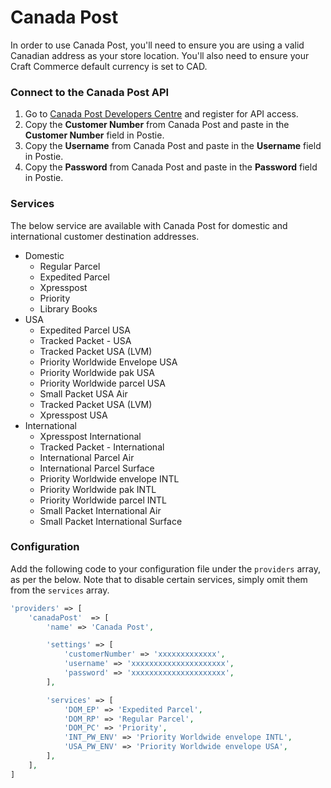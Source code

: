 # Canada Post
In order to use Canada Post, you'll need to ensure you are using a valid Canadian address as your store location. You'll also need to ensure your Craft Commerce default currency is set to CAD.

### Connect to the Canada Post API
1. Go to <a href="https://www.canadapost.ca/cpo/mc/business/productsservices/developers/services/gettingstarted.jsf" target="_blank">Canada Post Developers Centre</a> and register for API access.
1. Copy the **Customer Number** from Canada Post and paste in the **Customer Number** field in Postie.
1. Copy the **Username** from Canada Post and paste in the **Username** field in Postie.
1. Copy the **Password** from Canada Post and paste in the **Password** field in Postie.

### Services
The below service are available with Canada Post for domestic and international customer destination addresses.

- Domestic
    - Regular Parcel
    - Expedited Parcel
    - Xpresspost
    - Priority
    - Library Books
- USA
    - Expedited Parcel USA
    - Tracked Packet - USA
    - Tracked Packet USA (LVM)
    - Priority Worldwide Envelope USA
    - Priority Worldwide pak USA
    - Priority Worldwide parcel USA
    - Small Packet USA Air
    - Tracked Packet USA (LVM)
    - Xpresspost USA
- International
    - Xpresspost International
    - Tracked Packet - International
    - International Parcel Air
    - International Parcel Surface
    - Priority Worldwide envelope INTL
    - Priority Worldwide pak INTL
    - Priority Worldwide parcel INTL
    - Small Packet International Air
    - Small Packet International Surface

### Configuration
Add the following code to your configuration file under the `providers` array, as per the below. Note that to disable certain services, simply omit them from the `services` array.

```php
'providers' => [
    'canadaPost'  => [
        'name' => 'Canada Post',

        'settings' => [
            'customerNumber' => 'xxxxxxxxxxxxx',
            'username' => 'xxxxxxxxxxxxxxxxxxxxx',
            'password' => 'xxxxxxxxxxxxxxxxxxxxx',
        ],

        'services' => [
            'DOM_EP' => 'Expedited Parcel',
            'DOM_RP' => 'Regular Parcel',
            'DOM_PC' => 'Priority',
            'INT_PW_ENV' => 'Priority Worldwide envelope INTL',
            'USA_PW_ENV' => 'Priority Worldwide envelope USA',
        ],
    ],
]
```